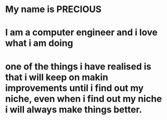 # My name is PRECIOUS
#
# I am a computer engineer and i love what i am doing
# one of the things i have realised is that i will keep on makin improvements until i find out my niche, even when i find out my niche i will always make things better.

